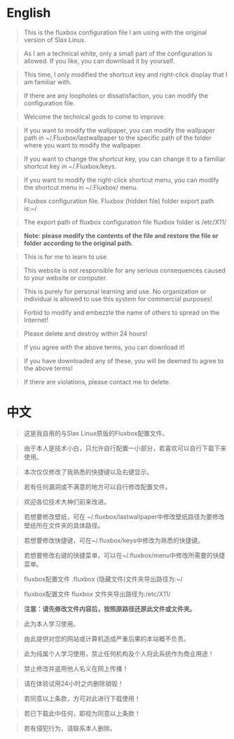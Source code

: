 # English

> This is the fluxbox configuration file I am using with the original version of Slax Linux.

> As I am a technical white, only a small part of the configuration is allowed. If you like, you can download it by yourself.

> This time, I only modified the shortcut key and right-click display that I am familiar with.

> If there are any loopholes or dissatisfaction, you can modify the configuration file.

> Welcome the technical gods to come to improve.

> If you want to modify the wallpaper, you can modify the wallpaper path in ~/.Fluxbox/lastwallpaper to the specific path of the folder where you want to modify the wallpaper.

> If you want to change the shortcut key, you can change it to a familiar shortcut key in ~/.Fluxbox/keys.

> If you want to modify the right-click shortcut menu, you can modify the shortcut menu in ~/.Fluxbox/ menu.

> Fluxbox configuration file. Fluxbox (hidden file) folder export path is:~/ 

> The export path of fluxbox configuration file fluxbox folder is /etc/X11/ 

> **Note: please modify the contents of the file and restore the file or folder according to the original path.**

> This is for me to learn to use.

> This website is not responsible for any serious consequences caused to your website or computer.

> This is purely for personal learning and use. No organization or individual is allowed to use this system for commercial purposes!

> Forbid to modify and embezzle the name of others to spread on the Internet!

> Please delete and destroy within 24 hours!

> If you agree with the above terms, you can download it!

> If you have downloaded any of these, you will be deemed to agree to the above terms!

> If there are violations, please contact me to delete.

# 中文

> 这是我自用的与Slax Linux原版的Fluxbox配置文件。

> 由于本人是技术小白，只允许自行配置一小部分，若喜欢可以自行下载下来使用。

> 本次仅仅修改了我熟悉的快捷键以及右键显示。

> 若有任何漏洞或不满意的地方可以自行修改配置文件。

> 欢迎各位技术大神们前来改进。

> 若想要修改壁纸，可在 ~/.fluxbox/lastwallpaper中修改壁纸路径为要修改壁纸所在文件夹的具体路径。

> 若想要修改快捷键，可在~/.fluxbox/keys中修改为熟悉的快捷键。

> 若想要修改右键的快捷菜单，可以在~/.fluxbox/menu中修改所需要的快捷菜单。

> fluxbox配置文件 .fluxbox (隐藏文件)文件夹导出路径为:~/  

> fluxbox配置文件 fluxbox 文件夹导出路径为:/etc/X11/ 

> **注意：请先修改文件内容后，按照原路径还原此文件或文件夹。** 

> 此为本人学习使用。

> 由此提供对您的网站或计算机造成严重后果的本站概不负责。

> 此为纯属个人学习使用，禁止任何机构及个人将此系统作为商业用途！

> 禁止修改并盗用他人名义在网上传播！

> 请在体验试用24小时之内删除销毁！

> 若同意以上条款，方可对此进行下载使用！

> 若已下载此中任何，即视为同意以上条款！

> 若有侵犯行为，请联系本人删除。